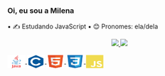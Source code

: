 ### Oi, eu sou a Milena
 
▪ ✍️ Estudando JavaScript
▪ 😊 Pronomes: ela/dela

<div align="center">
  <a href="https://github.com/baianense">
  <img height="150em" src="https://github-readme-stats.vercel.app/api?username=baianense&show_icons=true&theme=omni&include_all_commits=true&count_private=true"/>
  <img height="150em" src="https://github-readme-stats.vercel.app/api/top-langs/?username=baianense&layout=compact&langs_count=7&theme=omni"/>
</div>
  
<div style="display: inline_block"><br>
  <img align="center" alt="Mile-Java" height="30" width="40" src="https://github.com/devicons/devicon/blob/1119b9f84c0290e0f0b38982099a2bd027a48bf1/icons/java/java-original-wordmark.svg">
  <img align="center" alt="Mile-C" height="30" width="40" src="https://github.com/devicons/devicon/blob/1119b9f84c0290e0f0b38982099a2bd027a48bf1/icons/c/c-plain.svg">
  <img align="center" alt="Mile-HTML" height="30" width="40" src="https://raw.githubusercontent.com/devicons/devicon/master/icons/html5/html5-original.svg">
  <img align="center" alt="Mile-CSS" height="30" width="40" src="https://raw.githubusercontent.com/devicons/devicon/master/icons/css3/css3-original.svg">
  <img align="center" alt="Mile-Js" height="30" width="40" src="https://raw.githubusercontent.com/devicons/devicon/master/icons/javascript/javascript-plain.svg">
</div>

